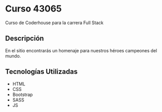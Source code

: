 # Curso 43065

Curso de Coderhouse para la carrera Full Stack

## Descripción

En el sitio encontrarás un homenaje para nuestros héroes campeones del mundo. 

## Tecnologías Utilizadas

- HTML
- CSS
- Bootstrap
- SASS
- JS
